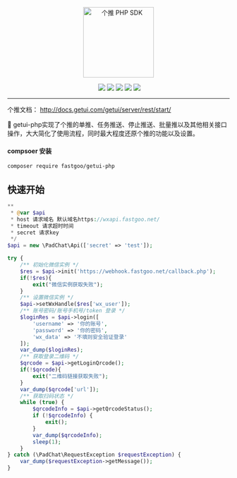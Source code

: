 <p align="center">
<img src="http://www.lgstatic.com/thumbnail_300x300/i/image/M00/4B/5B/Cgp3O1efAWWAC02xAAB2G5qzmHQ810.png?1533850691" width="160" alt="个推 PHP SDK"/>
</p>
<p align="center">
  <a href="https://github.com/fastgoo/getui-php"><img src="https://img.shields.io/badge/license-MIT-brightgreen.svg"></a> 
 <a href="https://php.net"><img src="https://img.shields.io/badge/php->=5.6-brightgreen.svg"></a>
 <a href="https://guzzle-cn.readthedocs.io/zh_CN/latest/overview.html"><img src="https://img.shields.io/badge/guzzle->=6.0-green.svg"></a>
 <a href="http://www.symfonychina.com/doc/current/components/cache.html"><img src="https://img.shields.io/badge/symfony/cache->=4.0-green.svg"></a>
  <a href="http://docs.getui.com/getui/server/rest/start/"><img src="https://img.shields.io/badge/个推-sdk-2077ff.svg"></a>
</p>

---
个推文档： http://docs.getui.com/getui/server/rest/start/

:gift: getui-php实现了个推的单推、任务推送、停止推送、批量推以及其他相关接口操作，大大简化了使用流程，同时最大程度还原个推的功能以及设置。

#### compsoer 安装
`composer require fastgoo/getui-php` 


## 快速开始

```PHP
**
 * @var $api
 * host 请求域名 默认域名https://wxapi.fastgoo.net/
 * timeout 请求超时时间
 * secret 请求key
 */
$api = new \PadChat\Api(['secret' => 'test']);

try {
    /** 初始化微信实例 */
    $res = $api->init('https://webhook.fastgoo.net/callback.php');
    if(!$res){
        exit("微信实例获取失败");
    }
    /** 设置微信实例 */
    $api->setWxHandle($res['wx_user']);
    /** 账号密码/账号手机号/token 登录 */
    $loginRes = $api->login([
        'username' => '你的账号',
        'password' => '你的密码',
        'wx_data' => '不填则安全验证登录'
    ]);
    var_dump($loginRes);
    /** 获取登录二维码 */
    $qrcode = $api->getLoginQrcode();
    if(!$qrcode){
        exit("二维码链接获取失败");
    }
    var_dump($qrcode['url']);
    /** 获取扫码状态 */
    while (true) {
        $qrcodeInfo = $api->getQrcodeStatus();
        if (!$qrcodeInfo) {
            exit();
        }
        var_dump($qrcodeInfo);
        sleep(1);
    }
} catch (\PadChat\RequestException $requestException) {
    var_dump($requestException->getMessage());
}
```





